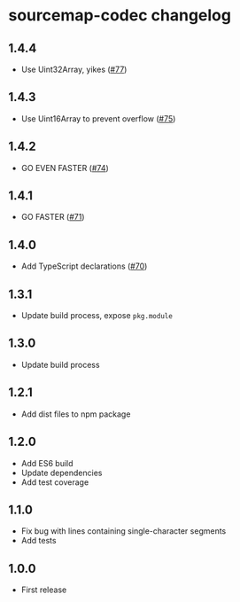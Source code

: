 # sourcemap-codec changelog

## 1.4.4

* Use Uint32Array, yikes ([#77](https://github.com/Rich-Harris/sourcemap-codec/pull/77))

## 1.4.3

* Use Uint16Array to prevent overflow ([#75](https://github.com/Rich-Harris/sourcemap-codec/pull/75))

## 1.4.2

* GO EVEN FASTER ([#74](https://github.com/Rich-Harris/sourcemap-codec/pull/74))

## 1.4.1

* GO FASTER ([#71](https://github.com/Rich-Harris/sourcemap-codec/pull/71))

## 1.4.0

* Add TypeScript declarations ([#70](https://github.com/Rich-Harris/sourcemap-codec/pull/70))

## 1.3.1

* Update build process, expose `pkg.module`

## 1.3.0

* Update build process

## 1.2.1

* Add dist files to npm package

## 1.2.0

* Add ES6 build
* Update dependencies
* Add test coverage

## 1.1.0

* Fix bug with lines containing single-character segments
* Add tests

## 1.0.0

* First release
